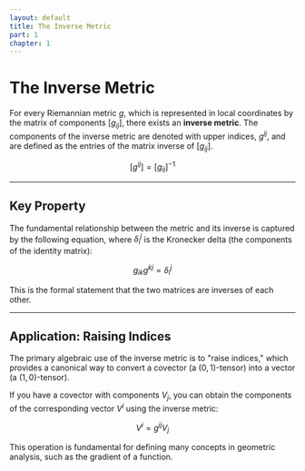 ```yaml
---
layout: default
title: The Inverse Metric
part: 1
chapter: 1
---
```


# The Inverse Metric

For every Riemannian metric $g$, which is represented in local coordinates by the matrix of components $[g_{ij}]$, there exists an **inverse metric**. The components of the inverse metric are denoted with upper indices, $g^{ij}$, and are defined as the entries of the matrix inverse of $[g_{ij}]$.

$$
[g^{ij}] = [g_{ij}]^{-1}
$$

---
## Key Property

The fundamental relationship between the metric and its inverse is captured by the following equation, where $\delta_i^j$ is the Kronecker delta (the components of the identity matrix):

$$
g_{ik}g^{kj} = \delta_i^j
$$

This is the formal statement that the two matrices are inverses of each other.

---
## Application: Raising Indices

The primary algebraic use of the inverse metric is to "raise indices," which provides a canonical way to convert a covector (a $(0,1)$-tensor) into a vector (a $(1,0)$-tensor).

If you have a covector with components $V_j$, you can obtain the components of the corresponding vector $V^i$ using the inverse metric:

$$
V^i = g^{ij}V_j
$$

This operation is fundamental for defining many concepts in geometric analysis, such as the gradient of a function.
